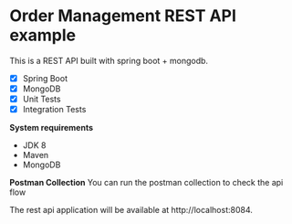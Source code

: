 # Order Management REST API example
This is a REST API built with spring boot + mongodb.

- [x] Spring Boot
- [x] MongoDB
- [x] Unit Tests
- [x] Integration Tests

**System requirements**
- JDK 8
- Maven
- MongoDB

**Postman Collection**
You can run the postman collection to check the api flow


The rest api application will be available at http://localhost:8084.
